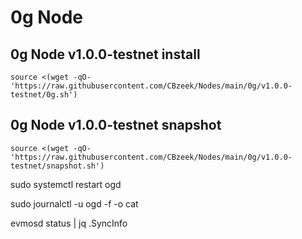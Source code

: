 #  0g Node

## 0g Node v1.0.0-testnet install
```
source <(wget -qO- 'https://raw.githubusercontent.com/CBzeek/Nodes/main/0g/v1.0.0-testnet/0g.sh')

```

## 0g Node v1.0.0-testnet snapshot
```
source <(wget -qO- 'https://raw.githubusercontent.com/CBzeek/Nodes/main/0g/v1.0.0-testnet/snapshot.sh')

```




sudo systemctl restart ogd

sudo journalctl -u ogd -f -o cat

evmosd status | jq .SyncInfo


